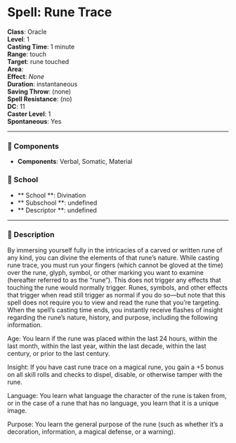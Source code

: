 
# Spell: Rune Trace
**Class**: Oracle  
**Level**: 1  
**Casting Time**: 1 minute  
**Range**: touch  
**Target**: rune touched  
**Area**:   
**Effect**: _None_  
**Duration**: instantaneous  
**Saving Throw**:  (none)  
**Spell Resistance**:  (no)  
**DC**: 11  
**Caster Level**: 1  
**Spontaneous**: Yes

---

### 🔮 Components
- **Components**: Verbal, Somatic, Material

### 🏫 School
- ** School **: Divination
- ** Subschool **: undefined
- ** Descriptor **: undefined
---

### 📜 Description
By immersing yourself fully in the intricacies of a carved or written rune of any kind, you can divine the elements of that rune’s nature. While casting rune trace, you must run your fingers (which cannot be gloved at the time) over the rune, glyph, symbol, or other marking you want to examine (hereafter referred to as the “rune”). This does not trigger any effects that touching the rune would normally trigger. Runes, symbols, and other effects that trigger when read still trigger as normal if you do so—but note that this spell does not require you to view and read the rune that you’re targeting. When the spell’s casting time ends, you instantly receive flashes of insight regarding the rune’s nature, history, and purpose, including the following information.

Age: You learn if the rune was placed within the last 24 hours, within the last month, within the last year, within the last decade, within the last century, or prior to the last century.

Insight: If you have cast rune trace on a magical rune, you gain a +5 bonus on all skill rolls and checks to dispel, disable, or otherwise tamper with the rune.

Language: You learn what language the character of the rune is taken from, or in the case of a rune that has no language, you learn that it is a unique image.

Purpose: You learn the general purpose of the rune (such as whether it’s a decoration, information, a magical defense, or a warning).
